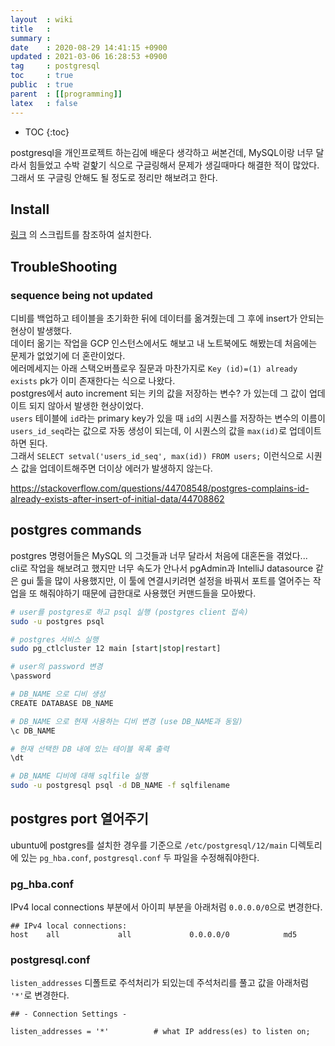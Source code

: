 ```yaml
---
layout  : wiki
title   : 
summary : 
date    : 2020-08-29 14:41:15 +0900
updated : 2021-03-06 16:28:53 +0900
tag     : postgresql
toc     : true
public  : true
parent  : [[programming]]
latex   : false
---
```

* TOC
{:toc}

postgresql을 개인프로젝트 하는김에 배운다 생각하고 써본건데, MySQL이랑 너무 달라서 힘들었고 수박 겉핥기 식으로 구글링해서 문제가 생길때마다 해결한 적이 많았다. 그래서 또 구글링 안해도 될 정도로 정리만 해보려고 한다.

## Install
 
[링크](https://www.postgresql.org/download/linux/ubuntu/) 의 스크립트를 참조하여 설치한다.

## TroubleShooting

### sequence being not updated 

디비를 백업하고 테이블을 초기화한 뒤에 데이터를 옮겨줬는데 그 후에 insert가 안되는 현상이 발생했다.  
데이터 옮기는 작업을 GCP 인스턴스에서도 해보고 내 노트북에도 해봤는데 처음에는 문제가 없었기에 더 혼란이었다.  
에러메세지는 아래 스택오버플로우 질문과 마찬가지로 `Key (id)=(1) already exists` pk가 이미 존재한다는 식으로 나왔다.  
postgres에서 auto increment 되는 키의 값을 저장하는 변수? 가 있는데 그 값이 업데이트 되지 않아서 발생한 현상이었다.  
`users` 테이블에 `id`라는 primary key가 있을 때 `id`의 시퀀스를 저장하는 변수의 이름이 `users_id_seq`라는 값으로 자동 생성이 되는데, 이 시퀀스의 값을 `max(id)`로 업데이트하면 된다.  
그래서 `SELECT setval('users_id_seq', max(id)) FROM users;` 이런식으로 시퀀스 값을 업데이트해주면 더이상 에러가 발생하지 않는다.   

<https://stackoverflow.com/questions/44708548/postgres-complains-id-already-exists-after-insert-of-initial-data/44708862>

## postgres commands

postgres 명령어들은 MySQL 의 그것들과 너무 달라서 처음에 대혼돈을 겪었다...  
cli로 작업을 해보려고 했지만 너무 속도가 안나서 pgAdmin과 IntelliJ datasource 같은 gui 툴을 많이 사용했지만,  이 툴에 연결시키려면 설정을 바꿔서 포트를 열어주는 작업을 또 해줘야하기 때문에 급한대로 사용했던 커맨드들을 모아봤다.  

```sh
# user를 postgres로 하고 psql 실행 (postgres client 접속)
sudo -u postgres psql

# postgres 서비스 실행
sudo pg_ctlcluster 12 main [start|stop|restart]

# user의 password 변경
\password

# DB_NAME 으로 디비 생성
CREATE DATABASE DB_NAME

# DB_NAME 으로 현재 사용하는 디비 변경 (use DB_NAME과 동일)
\c DB_NAME

# 현재 선택한 DB 내에 있는 테이블 목록 출력
\dt

# DB_NAME 디비에 대해 sqlfile 실행
sudo -u postgresql psql -d DB_NAME -f sqlfilename
```

## postgres port 열어주기

ubuntu에 postgres를 설치한 경우를 기준으로 `/etc/postgresql/12/main` 디렉토리에 있는 `pg_hba.conf`, `postgresql.conf` 두 파일을 수정해줘야한다.

### pg_hba.conf

IPv4 local connections 부분에서 아이피 부분을 아래처럼 `0.0.0.0/0`으로 변경한다.

```
## IPv4 local connections:
host    all             all             0.0.0.0/0            md5
```

### postgresql.conf

`listen_addresses` 디폴트로 주석처리가 되있는데 주석처리를 풀고 값을 아래처럼 `'*'`로 변경한다.

```
## - Connection Settings -

listen_addresses = '*'          # what IP address(es) to listen on;
```


